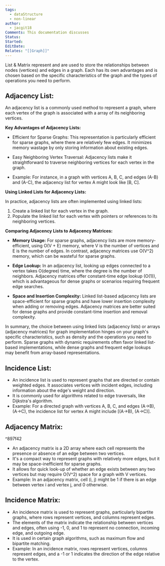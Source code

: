 ```yaml
---
tags:
  - dataStructure
  - non-linear
author:
  - jacgit18
Comments: This documentation discusses
Status: 
Started: 
EditDate: 
Relates: "[[Graph]]"
---
```

List & Matrix represent and are used to store the relationships between nodes (vertices) and edges in a graph. Each has its own advantages and is chosen based on the specific characteristics of the graph and the types of operations you need to perform.

## Adjacency List:

An adjacency list is a commonly used method to represent a graph, where each vertex of the graph is associated with a array of its neighboring vertices.

**Key Advantages of Adjacency Lists:**

- Efficient for Sparse Graphs: This representation is particularly efficient for sparse graphs, where there are relatively few edges. It minimizes memory wastage by only storing information about existing edges.

- Easy Neighboring Vertex Traversal: Adjacency lists make it straightforward to traverse neighboring vertices for each vertex in the graph.

- Example: For instance, in a graph with vertices A, B, C, and edges (A-B) and (A-C), the adjacency list for vertex A might look like [B, C].

**Using Linked Lists for Adjacency Lists:**

In practice, adjacency lists are often implemented using linked lists:

1. Create a linked list for each vertex in the graph.
2. Populate the linked list for each vertex with pointers or references to its neighboring vertices.

**Comparing Adjacency Lists to Adjacency Matrices:**

- **Memory Usage:** For sparse graphs, adjacency lists are more memory-efficient, using O(V + E) memory, where V is the number of vertices and E is the number of edges. In contrast, adjacency matrices use O(V^2) memory, which can be wasteful for sparse graphs.

- **Edge Lookup:** In an adjacency list, looking up edges connected to a vertex takes O(degree) time, where the degree is the number of neighbors. Adjacency matrices offer constant-time edge lookup (O(1)), which is advantageous for dense graphs or scenarios requiring frequent edge searches.

- **Space and Insertion Complexity:** Linked list-based adjacency lists are space-efficient for sparse graphs and have lower insertion complexity when adding or removing edges. Adjacency matrices are better suited for dense graphs and provide constant-time insertion and removal complexity.

In summary, the choice between using linked lists (adjacency lists) or arrays (adjacency matrices) for graph implementation hinges on your graph's specific characteristics, such as density and the operations you need to perform. Sparse graphs with dynamic requirements often favor linked list-based implementations, while dense graphs and frequent edge lookups may benefit from array-based representations.


## Incidence List:
- An incidence list is used to represent graphs that are directed or contain weighted edges. It associates vertices with incident edges, including information about the edge's weight and direction.  
- It is commonly used for algorithms related to edge traversals, like Dijkstra's algorithm.  
- Example: For a directed graph with vertices A, B, C, and edges (A->B), (A->C), the incidence list for vertex A might include [(A->B), (A->C)].  
  
## Adjacency Matrix:  

^897f42

- An adjacency matrix is a 2D array where each cell represents the presence or absence of an edge between two vertices.  
- It's a compact way to represent graphs with relatively more edges, but it may be space-inefficient for sparse graphs.  
- It allows for quick look-up of whether an edge exists between any two vertices but may require O(V^2) space for a graph with V vertices.  
- Example: In an adjacency matrix, cell (i, j) might be 1 if there is an edge between vertex i and vertex j, and 0 otherwise.  
  
## Incidence Matrix:
- An incidence matrix is used to represent graphs, particularly bipartite graphs, where rows represent vertices, and columns represent edges.  
- The elements of the matrix indicate the relationship between vertices and edges, often using -1, 0, and 1 to represent no connection, incoming edge, and outgoing edge.  
- It is used in certain graph algorithms, such as maximum flow and bipartite matching.  
- Example: In an incidence matrix, rows represent vertices, columns represent edges, and a -1 or 1 indicates the direction of the edge relative to the vertex.  
  




